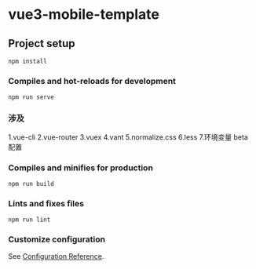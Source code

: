 # vue3-mobile-template

## Project setup
```
npm install
```

### Compiles and hot-reloads for development
```
npm run serve
```

### 涉及
1.vue-cli
2.vue-router
3.vuex
4.vant
5.normalize.css
6.less
7.环境变量 beta 配置

### Compiles and minifies for production
```
npm run build
```

### Lints and fixes files
```
npm run lint
```

### Customize configuration
See [Configuration Reference](https://cli.vuejs.org/config/).


